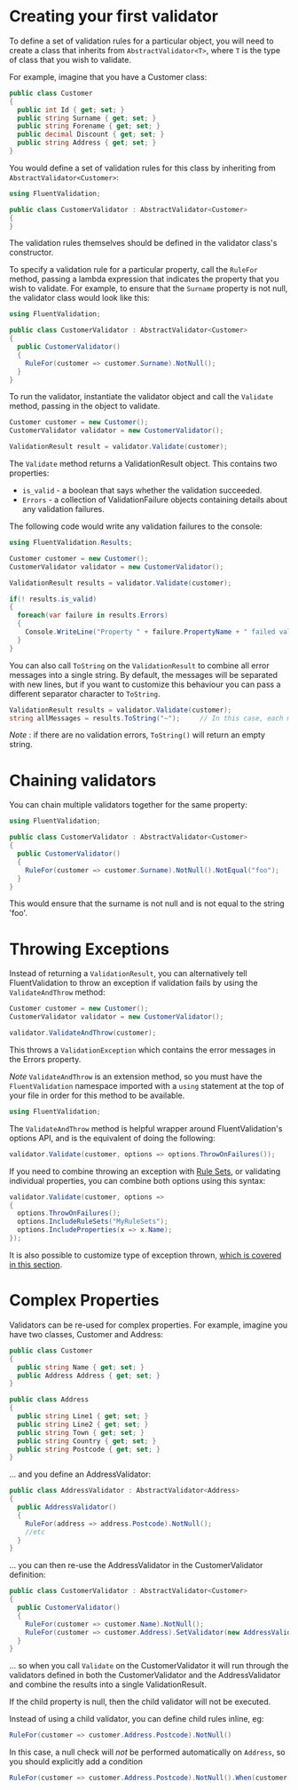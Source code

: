 # Creating your first validator

To define a set of validation rules for a particular object, you will need to create a class that inherits from `AbstractValidator<T>`, where `T` is the type of class that you wish to validate.

For example, imagine that you have a Customer class:

```csharp
public class Customer 
{
  public int Id { get; set; }
  public string Surname { get; set; }
  public string Forename { get; set; }
  public decimal Discount { get; set; }
  public string Address { get; set; }
}
```

You would define a set of validation rules for this class by inheriting from `AbstractValidator<Customer>`:

```csharp
using FluentValidation;

public class CustomerValidator : AbstractValidator<Customer> 
{
}
```

The validation rules themselves should be defined in the validator class's constructor.

To specify a validation rule for a particular property, call the `RuleFor` method, passing a lambda expression
that indicates the property that you wish to validate. For example, to ensure that the `Surname` property is not null,
the validator class would look like this:

```csharp
using FluentValidation;

public class CustomerValidator : AbstractValidator<Customer>
{
  public CustomerValidator()
  {
    RuleFor(customer => customer.Surname).NotNull();
  }
}
```
To run the validator, instantiate the validator object and call the `Validate` method, passing in the object to validate.

```csharp
Customer customer = new Customer();
CustomerValidator validator = new CustomerValidator();

ValidationResult result = validator.Validate(customer);

```

The `Validate` method returns a ValidationResult object. This contains two properties:

- `is_valid` - a boolean that says whether the validation succeeded.
- `Errors` - a collection of ValidationFailure objects containing details about any validation failures.

The following code would write any validation failures to the console:

```csharp
using FluentValidation.Results; 

Customer customer = new Customer();
CustomerValidator validator = new CustomerValidator();

ValidationResult results = validator.Validate(customer);

if(! results.is_valid) 
{
  foreach(var failure in results.Errors)
  {
    Console.WriteLine("Property " + failure.PropertyName + " failed validation. Error was: " + failure.ErrorMessage);
  }
}
```

You can also call `ToString` on the `ValidationResult` to combine all error messages into a single string. By default, the messages will be separated with new lines, but if you want to customize this behaviour you can pass a different separator character to `ToString`.

```csharp
ValidationResult results = validator.Validate(customer);
string allMessages = results.ToString("~");     // In this case, each message will be separated with a `~`
```

*Note* : if there are no validation errors, `ToString()` will return an empty string.

# Chaining validators

You can chain multiple validators together for the same property:

```csharp
using FluentValidation;

public class CustomerValidator : AbstractValidator<Customer>
{
  public CustomerValidator()
  {
    RuleFor(customer => customer.Surname).NotNull().NotEqual("foo");
  }
}
```

This would ensure that the surname is not null and is not equal to the string 'foo'.

# Throwing Exceptions

Instead of returning a `ValidationResult`, you can alternatively tell FluentValidation to throw an exception if validation fails by using the `ValidateAndThrow` method:

```csharp
Customer customer = new Customer();
CustomerValidator validator = new CustomerValidator();

validator.ValidateAndThrow(customer);
```

This throws a `ValidationException` which contains the error messages in the Errors property.

*Note* `ValidateAndThrow` is an extension method, so you must have the `FluentValidation` namespace imported with a `using` statement at the top of your file in order for this method to be available.

```csharp
using FluentValidation;
```

The `ValidateAndThrow` method is helpful wrapper around FluentValidation's options API, and is the equivalent of doing the following:

```csharp
validator.Validate(customer, options => options.ThrowOnFailures());
```

If you need to combine throwing an exception with [Rule Sets](rulesets), or validating individual properties, you can combine both options using this syntax:

```csharp
validator.Validate(customer, options => 
{
  options.ThrowOnFailures();
  options.IncludeRuleSets("MyRuleSets");
  options.IncludeProperties(x => x.Name);
});
```

It is also possible to customize type of exception thrown, [which is covered in this section](advanced.html#customizing-the-validation-exception).

# Complex Properties

Validators can be re-used for complex properties. For example, imagine you have two classes, Customer and Address:

```csharp
public class Customer 
{
  public string Name { get; set; }
  public Address Address { get; set; }
}

public class Address 
{
  public string Line1 { get; set; }
  public string Line2 { get; set; }
  public string Town { get; set; }
  public string Country { get; set; }
  public string Postcode { get; set; }
}
```

... and you define an AddressValidator:

```csharp
public class AddressValidator : AbstractValidator<Address> 
{
  public AddressValidator()
  {
    RuleFor(address => address.Postcode).NotNull();
    //etc
  }
}
```

... you can then re-use the AddressValidator in the CustomerValidator definition:

```csharp
public class CustomerValidator : AbstractValidator<Customer> 
{
  public CustomerValidator()
  {
    RuleFor(customer => customer.Name).NotNull();
    RuleFor(customer => customer.Address).SetValidator(new AddressValidator());
  }
}
```

... so when you call `Validate` on the CustomerValidator it will run through the validators defined in both the CustomerValidator and the AddressValidator and combine the results into a single ValidationResult.

If the child property is null, then the child validator will not be executed.

Instead of using a child validator, you can define child rules inline, eg:

```csharp
RuleFor(customer => customer.Address.Postcode).NotNull()
```

In this case, a null check will *not* be performed automatically on `Address`, so you should explicitly add a condition

```csharp
RuleFor(customer => customer.Address.Postcode).NotNull().When(customer => customer.Address != null)
```
